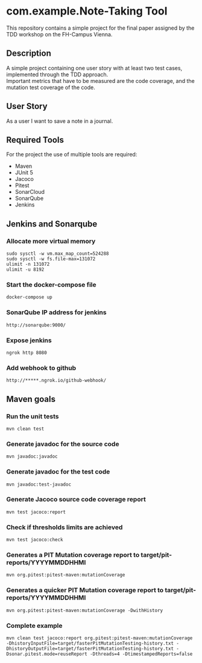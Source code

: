 # com.example.Note-Taking Tool

This repository contains a simple project for the final paper assigned by the TDD workshop on the FH-Campus Vienna.

## Description  

A simple project containing one user story with at least two test cases, implemented through the TDD approach.  
Important metrics that have to be measured are the code coverage, and the mutation test coverage of the code.  

## User Story

As a user I want to save a note in a journal.

## Required Tools

For the project the use of multiple  tools are required:

* Maven
* JUnit 5
* Jacoco
* Pitest
* SonarCloud
* SonarQube
* Jenkins

## Jenkins and Sonarqube
### Allocate more virtual memory

```
sudo sysctl -w vm.max_map_count=524288
sudo sysctl -w fs.file-max=131072
ulimit -n 131072
ulimit -u 8192
```

### Start the docker-compose file

```
docker-compose up
```

### SonarQube IP address for jenkins

```
http://sonarqube:9000/
```

### Expose jenkins

```
ngrok http 8080
```

### Add webhook to github

```
http://*****.ngrok.io/github-webhook/
```

## Maven goals
### Run the unit tests
```
mvn clean test
```

### Generate javadoc for the source code
```
mvn javadoc:javadoc
```

### Generate javadoc for the test code
```
mvn javadoc:test-javadoc
```

### Generate Jacoco source code coverage report
```
mvn test jacoco:report
```

### Check if thresholds limits are achieved
```
mvn test jacoco:check
```

### Generates a PIT Mutation coverage report to target/pit-reports/YYYYMMDDHHMI
```
mvn org.pitest:pitest-maven:mutationCoverage
```

### Generates a quicker PIT Mutation coverage report to target/pit-reports/YYYYMMDDHHMI
```
mvn org.pitest:pitest-maven:mutationCoverage -DwithHistory
```

### Complete example

``` 
mvn clean test jacoco:report org.pitest:pitest-maven:mutationCoverage -DhistoryInputFile=target/fasterPitMutationTesting-history.txt -DhistoryOutputFile=target/fasterPitMutationTesting-history.txt -Dsonar.pitest.mode=reuseReport -Dthreads=4 -DtimestampedReports=false
```
